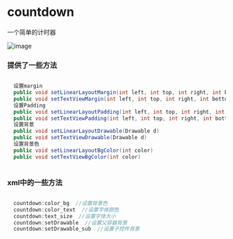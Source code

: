 # countdown
一个简单的计时器

![image](https://github.com/bigrainbig/countdown/blob/master/app/src/main/res/mipmap-xhdpi/demopic.png)

### 提供了一些方法
```java

  设置margin
  public void setLinearLayoutMargin(int left, int top, int right, int bottom)
  public void setTextViewMargin(int left, int top, int right, int bottom)
  设置Padding
  public void setLinearLayoutPadding(int left, int top, int right, int bottom)
  public void setTextViewPadding(int left, int top, int right, int bottom)
  设置背景
  public void setLinearLayoutDrawable(Drawable d)
  public void setTextViewDrawable(Drawable d)
  设置背景色
  public void setLinearLayoutBgColor(int color)
  public void setTextViewBgColor(int color)
  
  ```
### xml中的一些方法
```java

  countdown:color_bg  //设置背景色
  countdown:color_text  //设置字体颜色
  countdown:text_size  //设置字体大小
  countdown:setDrawable  //设置父容器背景
  countdown:setDrawable_sub  //设置子控件背景
  
```
